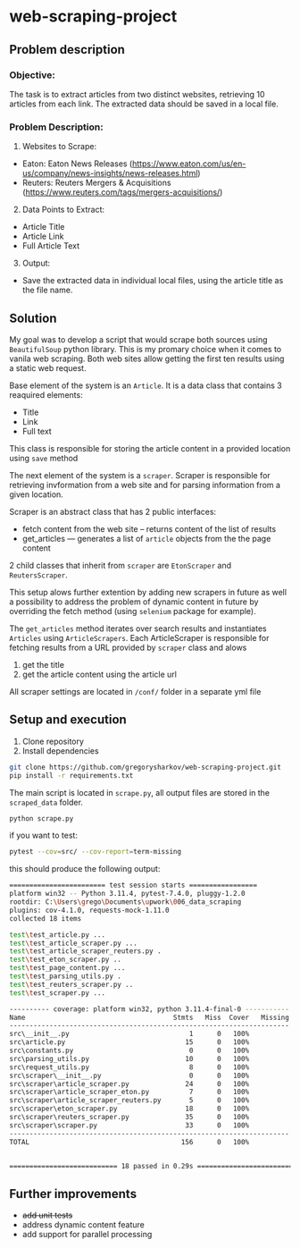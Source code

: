 # web-scraping-project

## Problem description
### Objective:
The task is to extract articles from two distinct websites, retrieving 10 articles from each link. The extracted data should be saved in a local file.

### Problem Description:
1. Websites to Scrape:
* Eaton: Eaton News Releases (https://www.eaton.com/us/en-us/company/news-insights/news-releases.html)
* Reuters: Reuters Mergers & Acquisitions (https://www.reuters.com/tags/mergers-acquisitions/)

2. Data Points to Extract:
* Article Title
* Article Link
* Full Article Text

3. Output:
* Save the extracted data in individual local files, using the article title as the file name.

## Solution
My goal was to develop a script that would scrape both sources using `BeautifulSoup` python library. This is my promary choice when it comes to vanila web scraping. Both web sites allow getting the first ten results using a static web request.

Base element of the system is an `Article`. It is a data class that contains 3 reaquired elements:
* Title
* Link
* Full text

This class is responsible for storing the article content in a provided location using `save` method

The next element of the system is a `scraper`. Scraper is responsible for retrieving invformation from a web site and for parsing information from a given location.

Scraper is an abstract class that has 2 public interfaces:
* fetch content from the web site – returns content of the list of results
* get_articles — generates a list of `article` objects from the the page content

2 child classes that inherit from `scraper` are `EtonScraper` and `ReutersScraper`.

This setup alows further extention by adding new scrapers in future as well a possibility to address the problem of dynamic content in future by overriding the fetch method (using `selenium` package for example).

The `get_articles` method iterates over search results and instantiates `Articles` using `ArticleScrapers`. Each ArticleScraper is responsible for fetching results from a URL provided by `scraper` class and alows
1. get the title
2. get the article content using the article url

All scraper settings are located in `/conf/` folder in a separate yml file


## Setup and execution
1. Clone repository
2. Install dependencies
```bash
git clone https://github.com/gregorysharkov/web-scraping-project.git
pip install -r requirements.txt
```
The main script is located in `scrape.py`, all output files are stored in the `scraped_data` folder.
```bash
python scrape.py
```

if you want to test:
```bash
pytest --cov=src/ --cov-report=term-missing
```

this should produce the following output:
```bash
======================== test session starts =================
platform win32 -- Python 3.11.4, pytest-7.4.0, pluggy-1.2.0
rootdir: C:\Users\grego\Documents\upwork\006_data_scraping
plugins: cov-4.1.0, requests-mock-1.11.0
collected 18 items

test\test_article.py ...                                                                                                                                                                                                                                      [ 16%] 
test\test_article_scraper.py ...                                                                                                                                                                                                                              [ 33%] 
test\test_article_scraper_reuters.py .                                                                                                                                                                                                                        [ 38%]
test\test_eton_scraper.py ..                                                                                                                                                                                                                                  [ 50%] 
test\test_page_content.py ...                                                                                                                                                                                                                                 [ 66%]
test\test_parsing_utils.py .                                                                                                                                                                                                                                  [ 72%]
test\test_reuters_scraper.py ..                                                                                                                                                                                                                               [ 83%] 
test\test_scraper.py ...                                                                                                                                                                                                                                      [100%]

---------- coverage: platform win32, python 3.11.4-final-0 -----------
Name                                     Stmts   Miss  Cover   Missing
----------------------------------------------------------------------
src\__init__.py                              1      0   100%
src\article.py                              15      0   100%
src\constants.py                             0      0   100%
src\parsing_utils.py                        10      0   100%
src\request_utils.py                         8      0   100%
src\scraper\__init__.py                      0      0   100%
src\scraper\article_scraper.py              24      0   100%
src\scraper\article_scraper_eton.py          7      0   100%
src\scraper\article_scraper_reuters.py       5      0   100%
src\scraper\eton_scraper.py                 18      0   100%
src\scraper\reuters_scraper.py              35      0   100%
src\scraper\scraper.py                      33      0   100%
----------------------------------------------------------------------
TOTAL                                      156      0   100%


=========================== 18 passed in 0.29s ====================================
```

## Further improvements
* ~~add unit tests~~
* address dynamic content feature
* add support for parallel processing